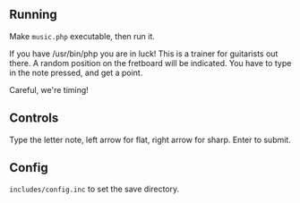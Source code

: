 ## Running
Make `music.php` executable, then run it.

If you have /usr/bin/php you are in luck!
This is a trainer for guitarists out there.
A random position on the fretboard will be 
indicated.  You have to type in the note 
pressed, and get a point.

Careful, we're timing!

## Controls
Type the letter note, left arrow for flat,
right arrow for sharp.  Enter to submit.

## Config
`includes/config.inc` to set the save directory.
